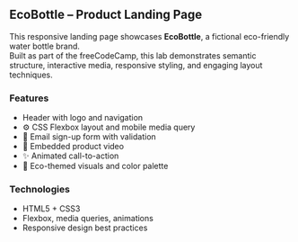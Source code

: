 ## EcoBottle – Product Landing Page

This responsive landing page showcases **EcoBottle**, a fictional eco-friendly water bottle brand.  
Built as part of the freeCodeCamp, 
this lab demonstrates semantic structure, interactive media, responsive styling, and engaging layout techniques.

### Features
- Header with logo and navigation
- ⚙️ CSS Flexbox layout and mobile media query
- 📝 Email sign-up form with validation
- 🎥 Embedded product video
- ✨ Animated call-to-action
- 🍃 Eco-themed visuals and color palette

### Technologies
- HTML5 + CSS3
- Flexbox, media queries, animations
- Responsive design best practices